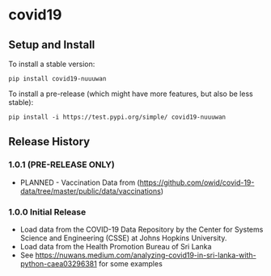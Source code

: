 # covid19

## Setup and Install

To install a stable version:

```
pip install covid19-nuuuwan
```

To install a pre-release (which might have more features, but also be
less stable):

```
pip install -i https://test.pypi.org/simple/ covid19-nuuuwan
```

## Release History

### 1.0.1 (PRE-RELEASE ONLY)

* PLANNED - Vaccination Data from (https://github.com/owid/covid-19-data/tree/master/public/data/vaccinations)

### 1.0.0 Initial Release

* Load data from the COVID-19 Data Repository by the Center for Systems Science and Engineering (CSSE) at Johns Hopkins University.
* Load data from the Health Promotion Bureau of Sri Lanka
* See https://nuwans.medium.com/analyzing-covid19-in-sri-lanka-with-python-caea03296381 for some examples
